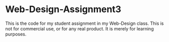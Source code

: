 # Web-Design-Assignment3
This is the code for my student assignment in my Web-Design class. This is not for commercial use, or for any real product. It is merely for learning purposes.
